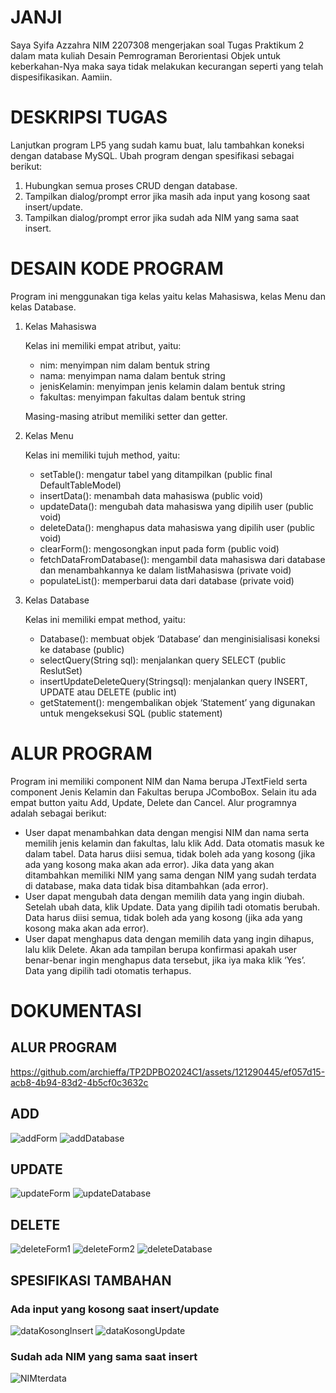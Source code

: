 # JANJI

Saya Syifa Azzahra NIM 2207308 mengerjakan soal Tugas Praktikum 2 dalam mata kuliah
Desain Pemrograman Berorientasi Objek untuk keberkahan-Nya maka saya tidak melakukan kecurangan seperti yang telah
dispesifikasikan. Aamiin.

# DESKRIPSI TUGAS

Lanjutkan program LP5 yang sudah kamu buat, lalu tambahkan koneksi dengan database MySQL. Ubah program dengan spesifikasi sebagai berikut:

1. Hubungkan semua proses CRUD dengan database.
2. Tampilkan dialog/prompt error jika masih ada input yang kosong saat insert/update.
3. Tampilkan dialog/prompt error jika sudah ada NIM yang sama saat insert.

# DESAIN KODE PROGRAM

Program ini menggunakan tiga kelas yaitu kelas Mahasiswa, kelas Menu dan kelas Database.

1. Kelas Mahasiswa
    
    Kelas ini memiliki empat atribut, yaitu:
    
    - nim: menyimpan nim dalam bentuk string
    - nama: menyimpan nama dalam bentuk string
    - jenisKelamin: menyimpan jenis kelamin dalam bentuk string
    - fakultas: menyimpan fakultas dalam bentuk string
    
    Masing-masing atribut memiliki setter dan getter.
    
2. Kelas Menu
    
    Kelas ini memiliki tujuh method, yaitu:
    
    - setTable(): mengatur tabel yang ditampilkan (public final DefaultTableModel)
    - insertData(): menambah data mahasiswa (public void)
    - updateData(): mengubah data mahasiswa yang dipilih user (public void)
    - deleteData(): menghapus data mahasiswa yang dipilih user (public void)
    - clearForm(): mengosongkan input pada form (public void)
    - fetchDataFromDatabase(): mengambil data mahasiswa dari database dan menambahkannya ke dalam listMahasiswa (private void)
    - populateList(): memperbarui data dari database (private void)
3. Kelas Database
    
    Kelas ini memiliki empat method, yaitu:
    
    - Database(): membuat objek ‘Database’ dan menginisialisasi koneksi ke database (public)
    - selectQuery(String sql): menjalankan query SELECT (public ReslutSet)
    - insertUpdateDeleteQuery(Stringsql): menjalankan query INSERT, UPDATE atau DELETE (public int)
    - getStatement(): mengembalikan objek ‘Statement’ yang digunakan untuk mengeksekusi SQL (public statement)

# ALUR PROGRAM

Program ini memiliki component NIM dan Nama berupa JTextField serta component Jenis Kelamin dan Fakultas berupa JComboBox. Selain itu ada empat button yaitu Add, Update, Delete dan Cancel. Alur programnya adalah sebagai berikut:

- User dapat menambahkan data dengan mengisi NIM dan nama serta memilih jenis kelamin dan fakultas, lalu klik Add. Data otomatis masuk ke dalam tabel. Data harus diisi semua, tidak boleh ada yang kosong (jika ada yang kosong maka akan ada error). Jika data yang akan ditambahkan memiliki NIM yang sama dengan NIM yang sudah terdata di database, maka data tidak bisa ditambahkan (ada error).
- User dapat mengubah data dengan memilih data yang ingin diubah. Setelah ubah data, klik Update. Data yang dipilih tadi otomatis berubah. Data harus diisi semua, tidak boleh ada yang kosong (jika ada yang kosong maka akan ada error).
- User dapat menghapus data dengan memilih data yang ingin dihapus, lalu klik Delete. Akan ada tampilan berupa konfirmasi apakah user benar-benar ingin menghapus data tersebut, jika iya maka klik ‘Yes’. Data yang dipilih tadi otomatis terhapus.

# DOKUMENTASI
## ALUR PROGRAM
https://github.com/archieffa/TP2DPBO2024C1/assets/121290445/ef057d15-acb8-4b94-83d2-4b5cf0c3632c

## ADD
![addForm](https://github.com/archieffa/TP2DPBO2024C1/assets/121290445/5d59cdc9-b24d-4bb2-8729-e75acb4a5fc3)
![addDatabase](https://github.com/archieffa/TP2DPBO2024C1/assets/121290445/dd47fe6c-d4b2-4d67-8103-b3e1a1da25f0)

## UPDATE
![updateForm](https://github.com/archieffa/TP2DPBO2024C1/assets/121290445/2783acbd-6cfc-402f-a123-c24501a5a3f1)
![updateDatabase](https://github.com/archieffa/TP2DPBO2024C1/assets/121290445/56406c81-e84f-4f78-bf7a-fb11571dfb82)

## DELETE
![deleteForm1](https://github.com/archieffa/TP2DPBO2024C1/assets/121290445/f846ca5a-3bdd-4129-9c3a-46c2e98ce45f)
![deleteForm2](https://github.com/archieffa/TP2DPBO2024C1/assets/121290445/d585365d-c64e-48e6-8539-cf98fc417cf7)
![deleteDatabase](https://github.com/archieffa/TP2DPBO2024C1/assets/121290445/d1ed772b-6a3a-4a35-a283-f13116582edb)

## SPESIFIKASI TAMBAHAN
### Ada input yang kosong saat insert/update
![dataKosongInsert](https://github.com/archieffa/TP2DPBO2024C1/assets/121290445/802a2ce2-5162-4cbc-a090-ced1524b90d4)
![dataKosongUpdate](https://github.com/archieffa/TP2DPBO2024C1/assets/121290445/e2691728-4f6d-4dfa-a22c-9b399f0f29da)
### Sudah ada NIM yang sama saat insert
![NIMterdata](https://github.com/archieffa/TP2DPBO2024C1/assets/121290445/9bc83346-1c12-4418-8b06-ac5dfc5c20e1)
